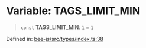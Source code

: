 # Variable: TAGS\_LIMIT\_MIN

> `const` **TAGS\_LIMIT\_MIN**: `1` = `1`

Defined in: [bee-js/src/types/index.ts:38](https://github.com/ethersphere/bee-js/blob/3abbe2b1b264d6b586511a56e93badb2236bd09d/src/types/index.ts#L38)
